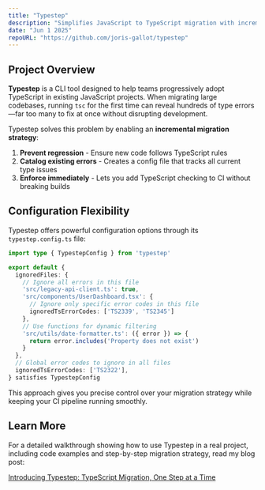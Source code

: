 ```yaml
---
title: "Typestep"
description: "Simplifies JavaScript to TypeScript migration with incremental changes"
date: "Jun 1 2025"
repoURL: "https://github.com/joris-gallot/typestep"
---
```


## Project Overview

**Typestep** is a CLI tool designed to help teams progressively adopt TypeScript in existing JavaScript projects. When migrating large codebases, running `tsc` for the first time can reveal hundreds of type errors—far too many to fix at once without disrupting development.

Typestep solves this problem by enabling an **incremental migration strategy**:

1. **Prevent regression** - Ensure new code follows TypeScript rules
1. **Catalog existing errors** - Creates a config file that tracks all current type issues
1. **Enforce immediately** - Lets you add TypeScript checking to CI without breaking builds

## Configuration Flexibility

Typestep offers powerful configuration options through its `typestep.config.ts` file:

```typescript
import type { TypestepConfig } from 'typestep'

export default {
  ignoredFiles: {
    // Ignore all errors in this file
    'src/legacy-api-client.ts': true,
    'src/components/UserDashboard.tsx': {
      // Ignore only specific error codes in this file
      ignoredTsErrorCodes: ['TS2339', 'TS2345']
    },
    // Use functions for dynamic filtering
    'src/utils/date-formatter.ts': ({ error }) => {
      return error.includes('Property does not exist')
    }
  },
  // Global error codes to ignore in all files
  ignoredTsErrorCodes: ['TS2322'],
} satisfies TypestepConfig
```

This approach gives you precise control over your migration strategy while keeping your CI pipeline running smoothly.

## Learn More

For a detailed walkthrough showing how to use Typestep in a real project, including code examples and step-by-step migration strategy, read my blog post:

[Introducing Typestep: TypeScript Migration, One Step at a Time](/blog/typestep)
